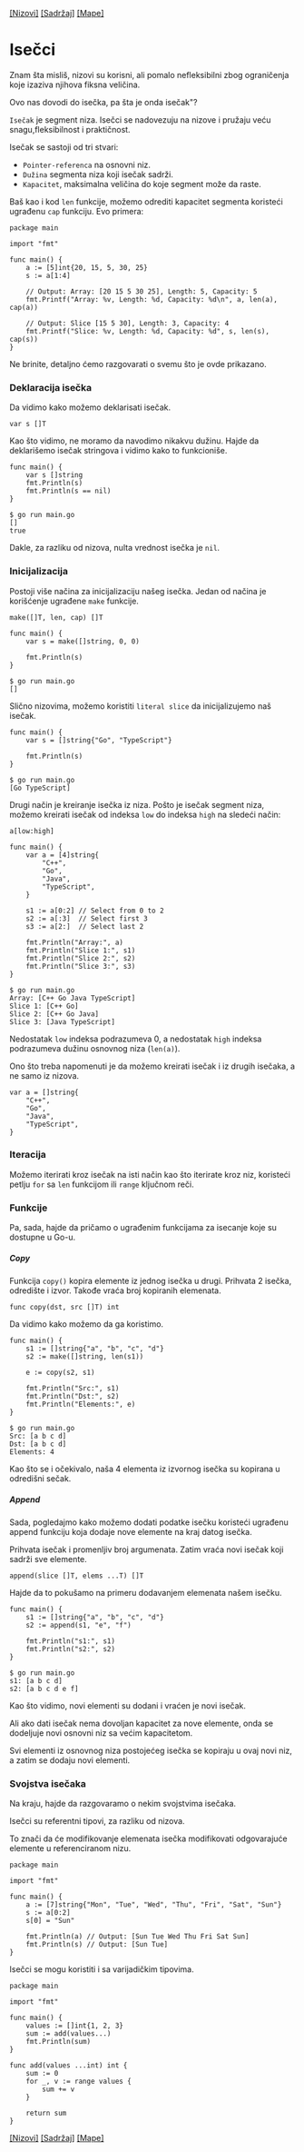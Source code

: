 [[Nizovi]](13_Nizovi.md) [[Sadržaj]](toc.md) [[Mape]](15_Mape.md)

# Isečci

Znam šta misliš, nizovi su korisni, ali pomalo nefleksibilni zbog ograničenja koje izaziva njihova fiksna veličina.

Ovo nas dovodi do isečka, pa šta je onda isečak"?

`Isečak` je segment niza. Isečci se nadovezuju na nizove i pružaju veću snagu,fleksibilnost i praktičnost.

Isečak se sastoji od tri stvari:

- `Pointer-referenca` na osnovni niz.
- `Dužina` segmenta niza koji isečak sadrži.
- `Kapacitet`, maksimalna veličina do koje segment može da raste.

Baš kao i kod `len` funkcije, možemo odrediti kapacitet segmenta koristeći ugrađenu `cap` funkciju. Evo primera:
```
package main

import "fmt"

func main() {
	a := [5]int{20, 15, 5, 30, 25}
	s := a[1:4]

	// Output: Array: [20 15 5 30 25], Length: 5, Capacity: 5
	fmt.Printf("Array: %v, Length: %d, Capacity: %d\n", a, len(a), cap(a))

	// Output: Slice [15 5 30], Length: 3, Capacity: 4
	fmt.Printf("Slice: %v, Length: %d, Capacity: %d", s, len(s), cap(s))
}
```
Ne brinite, detaljno ćemo razgovarati o svemu što je ovde prikazano.

### Deklaracija isečka

Da vidimo kako možemo deklarisati isečak.
```
var s []T
```
Kao što vidimo, ne moramo da navodimo nikakvu dužinu. Hajde da deklarišemo isečak stringova i vidimo kako to funkcioniše.
```
func main() {
	var s []string
	fmt.Println(s)
	fmt.Println(s == nil)
}
```
	$ go run main.go
	[]
	true

Dakle, za razliku od nizova, nulta vrednost isečka je `nil`.

### Inicijalizacija

Postoji više načina za inicijalizaciju našeg isečka. Jedan od načina je korišćenje ugrađene `make` funkcije.

	make([]T, len, cap) []T

```
func main() {
	var s = make([]string, 0, 0)

	fmt.Println(s)
}
```
	$ go run main.go
	[]

Slično nizovima, možemo koristiti `literal slice` da inicijalizujemo naš isečak.
```
func main() {
	var s = []string{"Go", "TypeScript"}

	fmt.Println(s)
}
```
	$ go run main.go
	[Go TypeScript]

Drugi način je kreiranje isečka iz niza. Pošto je isečak segment niza, možemo kreirati isečak od indeksa `low` do indeksa `high` na sledeći način:

	a[low:high]
```
func main() {
	var a = [4]string{
		"C++",
		"Go",
		"Java",
		"TypeScript",
	}

	s1 := a[0:2] // Select from 0 to 2
	s2 := a[:3]  // Select first 3
	s3 := a[2:]  // Select last 2

	fmt.Println("Array:", a)
	fmt.Println("Slice 1:", s1)
	fmt.Println("Slice 2:", s2)
	fmt.Println("Slice 3:", s3)
}
```
	$ go run main.go
	Array: [C++ Go Java TypeScript]
	Slice 1: [C++ Go]
	Slice 2: [C++ Go Java]
	Slice 3: [Java TypeScript]

Nedostatak `low` indeksa podrazumeva 0, a nedostatak `high` indeksa podrazumeva dužinu osnovnog niza (`len(a)`).

Ono što treba napomenuti je da možemo kreirati isečak i iz drugih isečaka, a ne samo iz nizova.
```
var a = []string{
	"C++",
	"Go",
	"Java",
	"TypeScript",
}
```
### Iteracija

Možemo iterirati kroz isečak na isti način kao što iterirate kroz niz, koristeći petlju `for` sa `len` funkcijom ili `range` ključnom reči.

### Funkcije 

Pa, sada, hajde da pričamo o ugrađenim funkcijama za isecanje koje su dostupne u Go-u.

##### Copy

Funkcija `copy()` kopira elemente iz jednog isečka u drugi. Prihvata 2 isečka, odredište i izvor. Takođe vraća broj kopiranih elemenata.

	func copy(dst, src []T) int

Da vidimo kako možemo da ga koristimo.
```
func main() {
	s1 := []string{"a", "b", "c", "d"}
	s2 := make([]string, len(s1))

	e := copy(s2, s1)

	fmt.Println("Src:", s1)
	fmt.Println("Dst:", s2)
	fmt.Println("Elements:", e)
}
```
	$ go run main.go
	Src: [a b c d]
	Dst: [a b c d]
	Elements: 4

Kao što se i očekivalo, naša 4 elementa iz izvornog isečka su kopirana u odredišni sečak.

##### Append

Sada, pogledajmo kako možemo dodati podatke isečku koristeći ugrađenu append funkciju koja dodaje nove elemente na kraj datog isečka.

Prihvata isečak i promenljiv broj argumenata. Zatim vraća novi isečak koji sadrži sve elemente.

	append(slice []T, elems ...T) []T

Hajde da to pokušamo na primeru dodavanjem elemenata našem isečku.
```
func main() {
	s1 := []string{"a", "b", "c", "d"}
	s2 := append(s1, "e", "f")

	fmt.Println("s1:", s1)
	fmt.Println("s2:", s2)
}
```
	$ go run main.go
	s1: [a b c d]
	s2: [a b c d e f]

Kao što vidimo, novi elementi su dodani i vraćen je novi isečak.

Ali ako dati isečak nema dovoljan kapacitet za nove elemente, onda se dodeljuje novi osnovni niz sa većim kapacitetom.

Svi elementi iz osnovnog niza postojećeg isečka se kopiraju u ovaj novi niz, a zatim se dodaju novi elementi.

### Svojstva isečaka

Na kraju, hajde da razgovaramo o nekim svojstvima isečaka.

Isečci su referentni tipovi, za razliku od nizova.

To znači da će modifikovanje elemenata isečka modifikovati odgovarajuće elemente u referenciranom nizu.
```
package main

import "fmt"

func main() {
	a := [7]string{"Mon", "Tue", "Wed", "Thu", "Fri", "Sat", "Sun"}
	s := a[0:2]
	s[0] = "Sun"

	fmt.Println(a) // Output: [Sun Tue Wed Thu Fri Sat Sun]
	fmt.Println(s) // Output: [Sun Tue]
}
```
Isečci se mogu koristiti i sa varijadičkim tipovima.
```
package main

import "fmt"

func main() {
	values := []int{1, 2, 3}
	sum := add(values...)
	fmt.Println(sum)
}

func add(values ...int) int {
	sum := 0
	for _, v := range values {
		sum += v
	}

	return sum
}
```

[[Nizovi]](13_Nizovi.md) [[Sadržaj]](toc.md) [[Mape]](15_Mape.md)